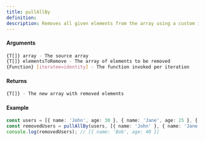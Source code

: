 ```yaml
---
title: pullAllBy
definition: 
description: Removes all given elements from the array using a custom iteratee function
---
```



#### Arguments


```bash
{T[]} array - The source array
{T[]} elementsToRemove - The array of elements to be removed
{Function} [iteratee=identity] - The function invoked per iteration
```


#### Returns


```bash
{T[]} - The new array with removed elements
```


#### Example


```ts
const users = [{ name: 'John', age: 30 }, { name: 'Jane', age: 25 }, { name: 'Bob', age: 40 }];const removedUsers = pullAllBy(users, [{ name: 'John' }, { name: 'Jane' }], 'name');console.log(removedUsers); // [{ name: 'Bob', age: 40 }]
```